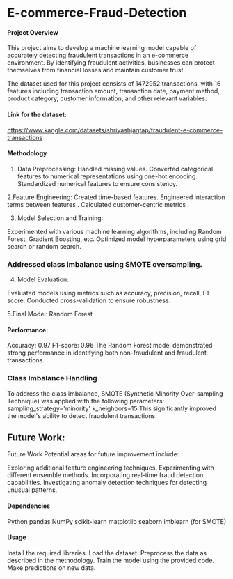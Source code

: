 # E-commerce-Fraud-Detection

#### Project Overview
This project aims to develop a machine learning model capable of accurately detecting fraudulent transactions in an e-commerce environment. By identifying fraudulent activities, businesses can protect themselves from financial losses and maintain customer trust.

The dataset used for this project consists of 1472952 transactions, with 16 features including transaction amount, transaction date, payment method, product category, customer information, and other relevant variables.

#### Link for the dataset: 
https://www.kaggle.com/datasets/shriyashjagtap/fraudulent-e-commerce-transactions

#### Methodology

1. Data Preprocessing:
Handled missing values.
Converted categorical features to numerical representations using one-hot encoding.
Standardized numerical features to ensure consistency.

2.Feature Engineering:
Created time-based features.
Engineered interaction terms between features .
Calculated customer-centric metrics .

3. Model Selection and Training:

Experimented with various machine learning algorithms, including Random Forest, Gradient Boosting, etc.
Optimized model hyperparameters using grid search or random search.
### Addressed class imbalance using SMOTE oversampling.

4. Model Evaluation:

Evaluated models using metrics such as accuracy, precision, recall, F1-score.
Conducted cross-validation to ensure robustness.

5.Final Model: Random Forest

#### Performance:
Accuracy: 0.97
F1-score: 0.96
The Random Forest model demonstrated strong performance in identifying both non-fraudulent and fraudulent transactions.

### Class Imbalance Handling

To address the class imbalance, SMOTE (Synthetic Minority Over-sampling Technique) was applied with the following parameters:
sampling_strategy='minority'
k_neighbors=15
This significantly improved the model's ability to detect fraudulent transactions.

## Future Work:
Future Work
Potential areas for future improvement include:

Exploring additional feature engineering techniques.
Experimenting with different ensemble methods.
Incorporating real-time fraud detection capabilities.
Investigating anomaly detection techniques for detecting unusual patterns.

#### Dependencies
Python
pandas
NumPy
scikit-learn
matplotlib
seaborn
imblearn (for SMOTE)

#### Usage
Install the required libraries.
Load the dataset.
Preprocess the data as described in the methodology.
Train the model using the provided code.
Make predictions on new data.
